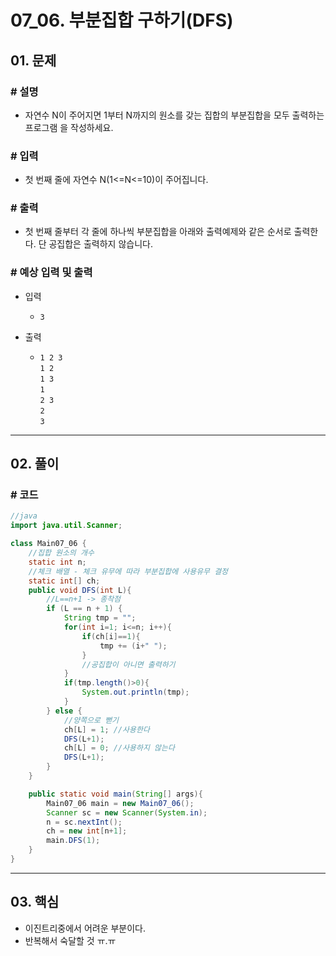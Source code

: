 # 07_06. 부분집합 구하기(DFS)

## 01. 문제

### # 설명

- 자연수 N이 주어지면 1부터 N까지의 원소를 갖는 집합의 부분집합을 모두 출력하는 프로그램
을 작성하세요.

### # 입력

- 첫 번째 줄에 자연수 N(1<=N<=10)이 주어집니다.

### # 출력

- 첫 번째 줄부터 각 줄에 하나씩 부분집합을 아래와 출력예제와 같은 순서로 출력한다.
단 공집합은 출력하지 않습니다.

### # 예상 입력 및 출력

- 입력
  - `3`

- 출력
  - `1 2 3`
</br>`1 2`
</br>`1 3`
</br>`1`
</br>`2 3`
</br>`2`
</br>`3`

---

## 02. 풀이

### # 코드

```java
//java
import java.util.Scanner;

class Main07_06 {
    //집합 원소의 개수
    static int n;
    //체크 배열 - 체크 유무에 따라 부분집합에 사용유무 결정
    static int[] ch;
    public void DFS(int L){
        //L==n+1 -> 종착점
        if (L == n + 1) {
            String tmp = "";
            for(int i=1; i<=n; i++){
                if(ch[i]==1){
                    tmp += (i+" ");
                }
                //공집합이 아니면 출력하기
            }
            if(tmp.length()>0){
                System.out.println(tmp);
            }
        } else {
            //양쪽으로 뻗기
            ch[L] = 1; //사용한다
            DFS(L+1);
            ch[L] = 0; //사용하지 않는다
            DFS(L+1);
        }
    }

    public static void main(String[] args){
        Main07_06 main = new Main07_06();
        Scanner sc = new Scanner(System.in);
        n = sc.nextInt();
        ch = new int[n+1];
        main.DFS(1);
    }
}
```

---

## 03. 핵심

- 이진트리중에서 어려운 부분이다.
- 반복해서 숙달할 것 ㅠ.ㅠ
